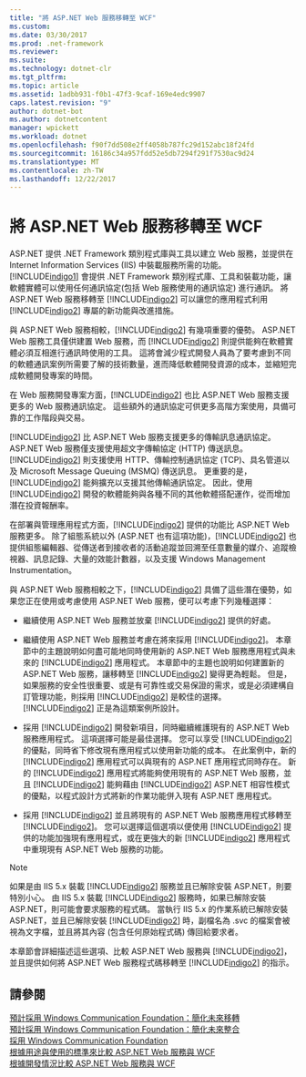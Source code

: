 ```yaml
---
title: "將 ASP.NET Web 服務移轉至 WCF"
ms.custom: 
ms.date: 03/30/2017
ms.prod: .net-framework
ms.reviewer: 
ms.suite: 
ms.technology: dotnet-clr
ms.tgt_pltfrm: 
ms.topic: article
ms.assetid: 1adbb931-f0b1-47f3-9caf-169e4edc9907
caps.latest.revision: "9"
author: dotnet-bot
ms.author: dotnetcontent
manager: wpickett
ms.workload: dotnet
ms.openlocfilehash: f90f7dd508e2ff4058b787fc29d152abc18f24fd
ms.sourcegitcommit: 16186c34a957fdd52e5db7294f291f7530ac9d24
ms.translationtype: MT
ms.contentlocale: zh-TW
ms.lasthandoff: 12/22/2017
---
```

# <a name="migrating-aspnet-web-services-to-wcf"></a>將 ASP.NET Web 服務移轉至 WCF
ASP.NET 提供 .NET Framework 類別程式庫與工具以建立 Web 服務，並提供在 Internet Information Services (IIS) 中裝載服務所需的功能。 [!INCLUDE[indigo1](../../../../includes/indigo1-md.md)] 會提供 .NET Framework 類別程式庫、工具和裝載功能，讓軟體實體可以使用任何通訊協定(包括 Web 服務使用的通訊協定) 進行通訊。  將 ASP.NET Web 服務移轉至 [!INCLUDE[indigo2](../../../../includes/indigo2-md.md)] 可以讓您的應用程式利用 [!INCLUDE[indigo2](../../../../includes/indigo2-md.md)] 專屬的新功能與改進措施。  
  
 與 ASP.NET Web 服務相較，[!INCLUDE[indigo2](../../../../includes/indigo2-md.md)] 有幾項重要的優勢。 ASP.NET Web 服務工具僅供建置 Web 服務，而 [!INCLUDE[indigo2](../../../../includes/indigo2-md.md)] 則提供能夠在軟體實體必須互相進行通訊時使用的工具。 這將會減少程式開發人員為了要考慮到不同的軟體通訊案例所需要了解的技術數量，進而降低軟體開發資源的成本，並縮短完成軟體開發專案的時間。  
  
 在 Web 服務開發專案方面，[!INCLUDE[indigo2](../../../../includes/indigo2-md.md)] 也比 ASP.NET Web 服務支援更多的 Web 服務通訊協定。 這些額外的通訊協定可供更多高階方案使用，具備可靠的工作階段與交易。  
  
 [!INCLUDE[indigo2](../../../../includes/indigo2-md.md)] 比 ASP.NET Web 服務支援更多的傳輸訊息通訊協定。 ASP.NET Web 服務僅支援使用超文字傳輸協定 (HTTP) 傳送訊息。 [!INCLUDE[indigo2](../../../../includes/indigo2-md.md)] 則支援使用 HTTP、傳輸控制通訊協定 (TCP)、具名管道以及 Microsoft Message Queuing (MSMQ) 傳送訊息。 更重要的是，[!INCLUDE[indigo2](../../../../includes/indigo2-md.md)] 能夠擴充以支援其他傳輸通訊協定。 因此，使用 [!INCLUDE[indigo2](../../../../includes/indigo2-md.md)] 開發的軟體能夠與各種不同的其他軟體搭配運作，從而增加潛在投資報酬率。  
  
 在部署與管理應用程式方面，[!INCLUDE[indigo2](../../../../includes/indigo2-md.md)] 提供的功能比 ASP.NET Web 服務更多。 除了組態系統以外 (ASP.NET 也有這項功能)，[!INCLUDE[indigo2](../../../../includes/indigo2-md.md)] 也提供組態編輯器、從傳送者到接收者的活動追蹤並回溯至任意數量的媒介、追蹤檢視器、訊息記錄、大量的效能計數器，以及支援 Windows Management Instrumentation。  
  
 與 ASP.NET Web 服務相較之下，[!INCLUDE[indigo2](../../../../includes/indigo2-md.md)] 具備了這些潛在優勢，如果您正在使用或考慮使用 ASP.NET Web 服務，便可以考慮下列幾種選擇：  
  
-   繼續使用 ASP.NET Web 服務並放棄 [!INCLUDE[indigo2](../../../../includes/indigo2-md.md)] 提供的好處。  
  
-   繼續使用 ASP.NET Web 服務並考慮在將來採用 [!INCLUDE[indigo2](../../../../includes/indigo2-md.md)]。 本章節中的主題說明如何盡可能地同時使用新的 ASP.NET Web 服務應用程式與未來的 [!INCLUDE[indigo2](../../../../includes/indigo2-md.md)] 應用程式。 本章節中的主題也說明如何建置新的 ASP.NET Web 服務，讓移轉至 [!INCLUDE[indigo2](../../../../includes/indigo2-md.md)] 變得更為輕鬆。 但是，如果服務的安全性很重要、或是有可靠性或交易保證的需求，或是必須建構自訂管理功能，則採用 [!INCLUDE[indigo2](../../../../includes/indigo2-md.md)] 是較佳的選擇。 [!INCLUDE[indigo2](../../../../includes/indigo2-md.md)] 正是為這類案例所設計。  
  
-   採用 [!INCLUDE[indigo2](../../../../includes/indigo2-md.md)] 開發新項目，同時繼續維護現有的 ASP.NET Web 服務應用程式。 這項選擇可能是最佳選擇。 您可以享受 [!INCLUDE[indigo2](../../../../includes/indigo2-md.md)] 的優點，同時省下修改現有應用程式以使用新功能的成本。 在此案例中，新的 [!INCLUDE[indigo2](../../../../includes/indigo2-md.md)] 應用程式可以與現有的 ASP.NET 應用程式同時存在。 新的 [!INCLUDE[indigo2](../../../../includes/indigo2-md.md)] 應用程式將能夠使用現有的 ASP.NET Web 服務，並且 [!INCLUDE[indigo2](../../../../includes/indigo2-md.md)] 能夠藉由 [!INCLUDE[indigo2](../../../../includes/indigo2-md.md)] ASP.NET 相容性模式的優點，以程式設計方式將新的作業功能併入現有 ASP.NET 應用程式。  
  
-   採用 [!INCLUDE[indigo2](../../../../includes/indigo2-md.md)] 並且將現有的 ASP.NET Web 服務應用程式移轉至 [!INCLUDE[indigo2](../../../../includes/indigo2-md.md)]。 您可以選擇這個選項以便使用 [!INCLUDE[indigo2](../../../../includes/indigo2-md.md)] 提供的功能加強現有應用程式，或在更強大的新 [!INCLUDE[indigo2](../../../../includes/indigo2-md.md)] 應用程式中重現現有 ASP.NET Web 服務的功能。  
  
> [!NOTE]
>  如果是由 IIS 5.x 裝載 [!INCLUDE[indigo2](../../../../includes/indigo2-md.md)] 服務並且已解除安裝 ASP.NET，則要特別小心。 由 IIS 5.x 裝載 [!INCLUDE[indigo2](../../../../includes/indigo2-md.md)] 服務時，如果已解除安裝 ASP.NET，則可能會要求服務的程式碼。 當執行 IIS 5.x 的作業系統已解除安裝 ASP.NET，並且已解除安裝 [!INCLUDE[indigo2](../../../../includes/indigo2-md.md)] 時，副檔名為 .svc 的檔案會被視為文字檔，並且將其內容 (包含任何原始程式碼) 傳回給要求者。  
  
 本章節會詳細描述這些選項、比較 ASP.NET Web 服務與 [!INCLUDE[indigo2](../../../../includes/indigo2-md.md)]，並且提供如何將 ASP.NET Web 服務程式碼移轉至 [!INCLUDE[indigo2](../../../../includes/indigo2-md.md)] 的指示。  
  
## <a name="see-also"></a>請參閱  
 [預計採用 Windows Communication Foundation：簡化未來移轉](../../../../docs/framework/wcf/feature-details/anticipating-adopting-wcf-migration.md)  
 [預計採用 Windows Communication Foundation：簡化未來整合](../../../../docs/framework/wcf/feature-details/anticipating-adopting-the-wcf-easing-future-integration.md)  
 [採用 Windows Communication Foundation](../../../../docs/framework/wcf/feature-details/adopting-wcf.md)  
 [根據用途與使用的標準來比較 ASP.NET Web 服務與 WCF](../../../../docs/framework/wcf/feature-details/comparing-aspnet-web-services-to-wcf-based-on-purpose-and-standards-used.md)  
 [根據開發情況比較 ASP.NET Web 服務與 WCF](../../../../docs/framework/wcf/feature-details/comparing-aspnet-web-services-to-wcf-based-on-development.md)
